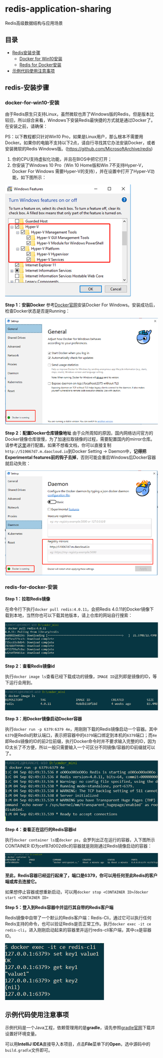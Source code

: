 # redis-application-sharing
Redis高级数据结构与应用场景

## 目录
- [Redis安装步骤](#redis-安装步骤)
  - [Docker for Win10安装](#docker-for-win10-安装)
  - [Redis for Docker安装](#redis-for-docker-安装)
- [示例代码使用注意事项](#示例代码使用注意事项)

## redis-安装步骤
### docker-for-win10-安装

由于Redis原生只支持Linux，虽然微软也弄了Windows版的Redis，但是版本比较旧，所以综合来看，Windows下安装Redis最快捷的方式就是通过Docker了。在安装之前，请确保：

PS：以下教程都只针对Win10 Pro，如果是Linux用户，那么根本不需要用Docker。如果你的电脑不支持以下2点，请自行寻找其它办法安装Docker，或者安装微软的Redis Windows版。(https://github.com/MicrosoftArchive/redis)

1. 你的CPU支持虚拟化功能，并且在BIOS中把它打开；
2. 你安装了Windows 10 Pro（Win 10 Home版和Win 7不支持Hyper-V，Docker For Windows 需要Hyper-V的支持），并在设置中打开了Hyper-V功能，如下图所示：

![](https://raw.githubusercontent.com/yellowb/redis-application-sharing/imgs/imgs/windows-hyper-v.png)

**Step 1：安装Docker**
参考[Docker官网](https://docs.docker.com/docker-for-windows/install/ "Docker官网")安装Docker For Windows。安装成功后，检查Docker状态是否是Running：

![](https://raw.githubusercontent.com/yellowb/redis-application-sharing/imgs/imgs/docker-running.png)

**Step 2：配置Docker仓库镜像地址**
由于众所周知的原因，国内网络访问官方的Docker镜像仓库很慢，为了加速拉取镜像的过程，需要配置国内的mirror仓库。请参考[这里](https://yeasy.gitbooks.io/docker_practice/content/install/mirror.html "这里")进行配置。如果不想看文档，你可以直接复制`http://519067d7.m.daocloud.io`到Docker Setting -> Daemon中，**记得把Experimental features前的钩子去掉**，否则可能会重启Windows后Docker容器就启动失败：

![](https://raw.githubusercontent.com/yellowb/redis-application-sharing/imgs/imgs/docker-settings.png)

### redis-for-docker-安装

**Step 1：拉取Redis镜像**

在命令行下执行`docker pull redis:4.0.11`，会把Redis 4.0.11的Docker镜像下载到本地，当然你也可以下载其他版本，请上仓库的网站自行搜索：

![](https://raw.githubusercontent.com/yellowb/redis-application-sharing/imgs/imgs/docker-image-pull.png)

**Step 2：查看Redis镜像id**

执行`docker image ls`查看已经下载成功的镜像，`IMAGE ID`这列即是镜像的ID，等下运行会用到。

![](https://raw.githubusercontent.com/yellowb/redis-application-sharing/imgs/imgs/docker-image-ls.png)

**Step 3：用Docker镜像启动Docker容器**

执行`docker run -p 6379:6379 4e`，用刚刚下载的Redis镜像启动一个容器。其中`6379`是Redis的默认端口，表示把容器中的`6379`端口绑定到本机的`6379`端口；而`4e`即Redis镜像的ID的前2位前缀，执行Docker命令时并不要求输入完整的ID，因为ID太长了不方便，所以一般只需要输入一个可区分不同镜像/容器的ID前缀就可以了。

![](https://raw.githubusercontent.com/yellowb/redis-application-sharing/imgs/imgs/docker-image-run.png)

**Step 4：查看正在运行的Redis容器id**

执行`docker container ls`或`docker ps`，会罗列出正在运行的容器，入下图所示CONTAINER ID为cef87d002d9c的容器就是刚刚通过Redis镜像启动的容器：

![](https://raw.githubusercontent.com/yellowb/redis-application-sharing/imgs/imgs/docker-container-ls.png)

**至此，Redis容器已经运行起来了，端口是6379，你可以用任何至此Redis的客户端或库去连接它。**

如果想停止容器或想重新启动，可以用`docker stop <CONTAINER ID>`/`docker start <CONTAINER ID>`

**Step 5：登入到Redis容器中并运行其自带的Redis客户端**

Redis镜像中自带了一个默认的Redis客户端：Redis-Cli，通过它可以执行任何Redis支持的命令，也可以验证Redis是否正常工作。执行`docker exec -it ce redis-cli`，进入刚刚启动起来的容器里并运行redis-cli客户端，其中`ce`是容器ID。

![](https://raw.githubusercontent.com/yellowb/redis-application-sharing/imgs/imgs/docker-container-exec-rediscli.png)

## 示例代码使用注意事项
示例代码是一个Java工程，依赖管理用的是**gradle**，请先参照[gradle官网](https://gradle.org/install/ "gradle官网")下载并设置好环境变量。

可以用**IntelliJ IDEA**直接导入本项目，点击**File**菜单下的**Open**，选中源码中的`build.gradle`文件即可。

